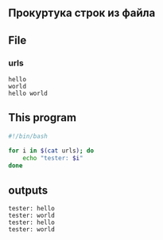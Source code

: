 ## Прокуртука строк из файла


## File

### urls
```
hello
world
hello world
```

## This program

```sh
#!/bin/bash

for i in $(cat urls); do
    echo "tester: $i"
done
```




## outputs
```
tester: hello
tester: world
tester: hello
tester: world
```
